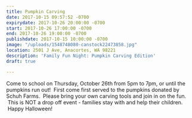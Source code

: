 ```yaml
---
title: Pumpkin Carving
date: 2017-10-15 09:57:52 -0700
expirydate: 2017-10-26 20:00:00 -0700
start: 2017-10-26 17:00:00 -0700
end: 2017-10-26 19:00:00 -0700
publishdate: 2017-10-15 10:00:00 -0700
image: "/uploads/1548748080-canstock22473858.jpg"
location: 2501 J Ave, Anacortes, WA 98221
description: 'Family Fun Night: Pumpkin Carving Edition'
draft: true

---
```



Come to school on Thursday, October 26th from 5pm to 7pm, or until the pumpkins run out!  First come first served to the pumpkins donated by Schuh Farms.  Please bring your own carving tools and join in on the fun.  This is NOT a drop off event - families stay with and help their children.  Happy Halloween!